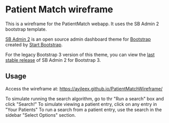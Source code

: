 # Patient Match wireframe

This is a wireframe for the PatientMatch webapp.
It uses the SB Admin 2 bootstrap template.

[SB Admin 2](https://startbootstrap.com/template-overviews/sb-admin-2/) is an open source admin dashboard theme for [Bootstrap](http://getbootstrap.com/) created by [Start Bootstrap](http://startbootstrap.com/).

For the legacy Bootstrap 3 version of this theme, you can view the [last stable release](https://github.com/BlackrockDigital/startbootstrap-sb-admin-2/releases/tag/v3.3.7%2B1) of SB Admin 2 for Bootstrap 3.


## Usage

Access the wireframe at: https://ayjleex.github.io/PatientMatchWireframe/

To simulate running the search algorithm, go to thr "Run a search" box and click "Search!"
To simulate viewing a patient entry, click on any entry in "Your Patients"
To run a search from a patient entry, use the search in the sidebar "Select Options" section.


